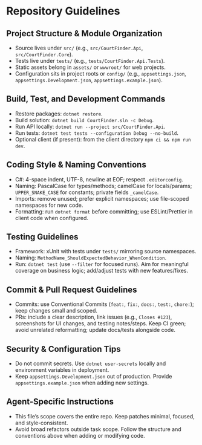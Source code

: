 # Repository Guidelines

## Project Structure & Module Organization
- Source lives under `src/` (e.g., `src/CourtFinder.Api`, `src/CourtFinder.Core`).
- Tests live under `tests/` (e.g., `tests/CourtFinder.Api.Tests`).
- Static assets belong in `assets/` or `wwwroot/` for web projects.
- Configuration sits in project roots or `config/` (e.g., `appsettings.json`, `appsettings.Development.json`, `appsettings.example.json`).

## Build, Test, and Development Commands
- Restore packages: `dotnet restore`.
- Build solution: `dotnet build CourtFinder.sln -c Debug`.
- Run API locally: `dotnet run --project src/CourtFinder.Api`.
- Run tests: `dotnet test tests --configuration Debug --no-build`.
- Optional client (if present): from the client directory `npm ci && npm run dev`.

## Coding Style & Naming Conventions
- C#: 4-space indent, UTF-8, newline at EOF; respect `.editorconfig`.
- Naming: PascalCase for types/methods; camelCase for locals/params; `UPPER_SNAKE_CASE` for constants; private fields `_camelCase`.
- Imports: remove unused; prefer explicit namespaces; use file-scoped namespaces for new code.
- Formatting: run `dotnet format` before committing; use ESLint/Prettier in client code when configured.

## Testing Guidelines
- Framework: xUnit with tests under `tests/` mirroring source namespaces.
- Naming: `MethodName_ShouldExpectedBehavior_WhenCondition`.
- Run: `dotnet test` (use `--filter` for focused runs). Aim for meaningful coverage on business logic; add/adjust tests with new features/fixes.

## Commit & Pull Request Guidelines
- Commits: use Conventional Commits (`feat:`, `fix:`, `docs:`, `test:`, `chore:`); keep changes small and scoped.
- PRs: include a clear description, link issues (e.g., `Closes #123`), screenshots for UI changes, and testing notes/steps. Keep CI green; avoid unrelated reformatting; update docs/tests alongside code.

## Security & Configuration Tips
- Do not commit secrets. Use `dotnet user-secrets` locally and environment variables in deployment.
- Keep `appsettings.Development.json` out of production. Provide `appsettings.example.json` when adding new settings.

## Agent-Specific Instructions
- This file’s scope covers the entire repo. Keep patches minimal, focused, and style-consistent.
- Avoid broad refactors outside task scope. Follow the structure and conventions above when adding or modifying code.

